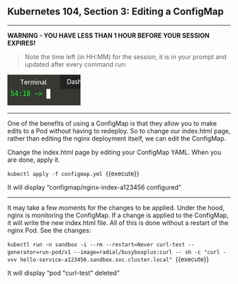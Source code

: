 ## Kubernetes 104, Section 3: Editing a ConfigMap

---

**WARNING - YOU HAVE LESS THAN 1 HOUR BEFORE YOUR SESSION EXPIRES!**

>Note the time left (in HH:MM) for the session, it is in your prompt and updated after every command run:

![Terminal Time Remaining](./assets/term-expire.png)

---


One of the benefits of using a ConfigMap is that they allow you to make edits to a Pod without having to redeploy. So to change our index.html page, rather than editing the nginx deployment itself, we can edit the ConfigMap.


Change the index.html page by editing your ConfigMap YAML. When you are done, apply it.

`kubectl apply -f configmap.yml
`{{execute}}

It will display “configmap/nginx-index-a123456 configured”

---


It may take a few moments for the changes to be applied. Under the hood, nginx is monitoring the ConfigMap. If a change is applied to the ConfigMap, it will write the new index.html file. All of this is done without a restart of the nginx Pod.
See the changes:


`kubectl run -n sandbox -i --rm --restart=Never curl-test --generator=run-pod/v1 --image=radial/busyboxplus:curl -- sh -c "curl -vvv hello-service-a123456.sandbox.svc.cluster.local"
`{{execute}}

It will display “pod "curl-test" deleted”
